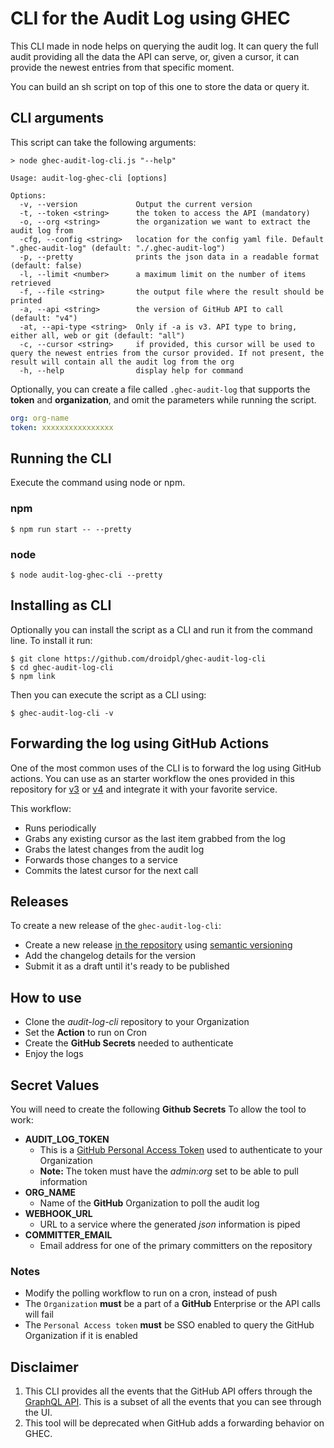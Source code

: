 # CLI for the Audit Log using GHEC

This CLI made in node helps on querying the audit log. It can query the full
audit providing all the data the API can serve, or, given a cursor, it can
provide the newest entries from that specific moment.

You can build an sh script on top of this one to store the data or query it.

## CLI arguments
This script can take the following arguments:
```
> node ghec-audit-log-cli.js "--help"

Usage: audit-log-ghec-cli [options]

Options:
  -v, --version             Output the current version
  -t, --token <string>      the token to access the API (mandatory)
  -o, --org <string>        the organization we want to extract the audit log from
  -cfg, --config <string>   location for the config yaml file. Default ".ghec-audit-log" (default: "./.ghec-audit-log")
  -p, --pretty              prints the json data in a readable format (default: false)
  -l, --limit <number>      a maximum limit on the number of items retrieved
  -f, --file <string>       the output file where the result should be printed
  -a, --api <string>        the version of GitHub API to call (default: "v4")
  -at, --api-type <string>  Only if -a is v3. API type to bring, either all, web or git (default: "all")
  -c, --cursor <string>     if provided, this cursor will be used to query the newest entries from the cursor provided. If not present, the result will contain all the audit log from the org
  -h, --help                display help for command

```

Optionally, you can create a file called `.ghec-audit-log` that supports
the **token** and **organization**, and omit the parameters while running the script.

```yaml
org: org-name
token: xxxxxxxxxxxxxxxx
```

## Running the CLI

Execute the command using node or npm.

### npm
```shell script
$ npm run start -- --pretty
```

### node
```shell script
$ node audit-log-ghec-cli --pretty
```

## Installing as CLI

Optionally you can install the script as a CLI and run it from the command line. To install it run:
```shell script
$ git clone https://github.com/droidpl/ghec-audit-log-cli
$ cd ghec-audit-log-cli
$ npm link
```

Then you can execute the script as a CLI using:
```shell script
$ ghec-audit-log-cli -v
```

## Forwarding the log using GitHub Actions

One of the most common uses of the CLI is to forward the log using GitHub actions. You can
use as an starter workflow the ones provided in this repository for [v3](workflows/forward-v3-workflow.yml) or [v4](workflows/forward-v4-workflow.yml)
and integrate it with your favorite service.

This workflow:
- Runs periodically
- Grabs any existing cursor as the last item grabbed from the log
- Grabs the latest changes from the audit log
- Forwards those changes to a service
- Commits the latest cursor for the next call


## Releases

To create a new release of the `ghec-audit-log-cli`:
- Create a new release [in the repository](https://github.com/github/ghec-audit-log-cli/releases/new) using [semantic versioning](https://semver.org/)
- Add the changelog details for the version
- Submit it as a draft until it's ready to be published

## How to use
- Clone the *audit-log-cli* repository to your Organization
- Set the **Action** to run on Cron
- Create the **GitHub Secrets** needed to authenticate
- Enjoy the logs

## Secret Values
You will need to create the following **Github Secrets** To allow the tool to work:
- **AUDIT_LOG_TOKEN**
  - This is a [GitHub Personal Access Token](https://docs.github.com/en/free-pro-team@latest/github/authenticating-to-github/creating-a-personal-access-token) used to authenticate to your Organization
  - **Note:** The token must have the *admin:org* set to be able to pull information
- **ORG_NAME**
  - Name of the **GitHub** Organization to poll the audit log
- **WEBHOOK_URL**
  - URL to a service where the generated *json* information is piped
- **COMMITTER_EMAIL**
  - Email address for one of the primary committers on the repository

### Notes
- Modify the polling workflow to run on a cron, instead of push
- The `Organization` **must** be a part of a **GitHub** Enterprise or the API calls will fail
- The `Personal Access token` **must** be SSO enabled to query the GitHub Organization if it is enabled

## Disclaimer

1. This CLI provides all the events that the GitHub API offers through the [GraphQL API](https://docs.github.com/en/free-pro-team@latest/graphql/overview/schema-previews#audit-log). This is
a subset of all the events that you can see through the UI.
2. This tool will be deprecated when GitHub adds a forwarding behavior on GHEC.
